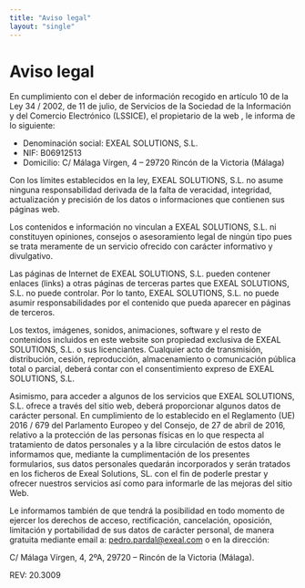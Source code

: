 ```yaml
---
title: "Aviso legal"
layout: "single"
---
```


# Aviso legal

En cumplimiento con el deber de información recogido en artículo 10 de la Ley 34 / 2002, de 11 de julio, de Servicios de la Sociedad de la Información y del Comercio Electrónico (LSSICE), el propietario de la web , le informa de lo siguiente:

* Denominación social: EXEAL SOLUTIONS, S.L.
* NIF: B06912513
* Domicilio: C/ Málaga Vírgen, 4 – 29720 Rincón de la Victoria (Málaga)

Con los límites establecidos en la ley, EXEAL SOLUTIONS, S.L. no asume ninguna responsabilidad derivada de la falta de veracidad, integridad, actualización y precisión de los datos o informaciones que contienen sus páginas web.

Los contenidos e información no vinculan a EXEAL SOLUTIONS, S.L. ni constituyen opiniones, consejos o asesoramiento legal de ningún tipo pues se trata meramente de un servicio ofrecido con carácter informativo y divulgativo.

Las páginas de Internet de EXEAL SOLUTIONS, S.L. pueden contener enlaces (links) a otras páginas de terceras partes que EXEAL SOLUTIONS, S.L. no puede controlar. Por lo tanto, EXEAL SOLUTIONS, S.L. no puede asumir responsabilidades por el contenido que pueda aparecer en páginas de terceros.

Los textos, imágenes, sonidos, animaciones, software y el resto de contenidos incluidos en este website son propiedad exclusiva de EXEAL SOLUTIONS, S.L. o sus licenciantes. Cualquier acto de transmisión, distribución, cesión, reproducción, almacenamiento o comunicación pública total o parcial, deberá contar con el consentimiento expreso de EXEAL SOLUTIONS, S.L.

Asimismo, para acceder a algunos de los servicios que EXEAL SOLUTIONS, S.L. ofrece a través del sitio web, deberá proporcionar algunos datos de carácter personal. En cumplimiento de lo establecido en el Reglamento (UE) 2016 / 679 del Parlamento Europeo y del Consejo, de 27 de abril de 2016, relativo a la protección de las personas físicas en lo que respecta al tratamiento de datos personales y a la libre circulación de estos datos le informamos que, mediante la cumplimentación de los presentes formularios, sus datos personales quedarán incorporados y serán tratados en los ficheros de Exeal Solutions, SL. con el fin de poderle prestar y ofrecer nuestros servicios así como para informarle de las mejoras del sitio Web.

Le informamos también de que tendrá la posibilidad en todo momento de ejercer los derechos de acceso, rectificación, cancelación, oposición, limitación y portabilidad de sus datos de carácter personal, de manera gratuita mediante email a: pedro.pardal@exeal.com o en la dirección: 

C/ Málaga Vírgen, 4, 2ºA, 29720 – Rincón de la Victoria (Málaga).

REV: 20.3009
